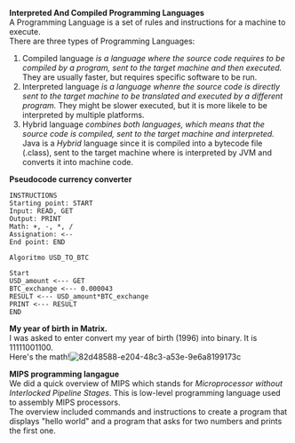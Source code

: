 
**Interpreted And Compiled Programming Languages**<br>
A Programming Language is a set of rules and instructions for a machine to execute. <br>
There are three types of Programming Languages:
1. Compiled language *is a language where the source code requires to be compiled by a program, sent to the target machine and then executed.* They are usually faster, but requires specific software to be run.
2. Interpreted language *is a language whenre the source code is directly sent to the target machine to be translated and executed by a different program.* They might be slower executed, but it is more likele to be interpreted by multiple platforms.
3. Hybrid language *combines both languages, which means that the source code is compiled, sent to the target machine and interpreted.*<br>
Java is a *Hybrid* language since it is compiled into a bytecode file (.class), sent  to the target machine where is interpreted by JVM and converts it into machine code. <br>

**Pseudocode currency converter**<br>
```
INSTRUCTIONS
Starting point: START
Input: READ, GET
Output: PRINT
Math: +, -, *, /
Assignation: <--
End point: END
```
```
Algoritmo USD_TO_BTC

Start
USD_amount <--- GET
BTC_exchange <--- 0.000043
RESULT <--- USD_amount*BTC_exchange
PRINT <--- RESULT
END
```
**My year of birth in Matrix.**<br>
I was asked to enter convert my year of birth (1996) into binary. It is 11111001100. <br>
Here's the math!![82d48588-e204-48c3-a53e-9e6a8199173c](https://user-images.githubusercontent.com/109565598/180112739-c62c819f-79cd-4048-a8a7-d93d0d95c037.jpg)

**MIPS programming langague**<br>
We did a quick overview of MIPS which stands for *Microprocessor without Interlocked Pipeline Stages*. This is low-level programming language used to assembly MIPS processors.<br>
The overview included commands and instructions to create a program that displays "hello world" and a program that asks for two numbers and prints the first one.
